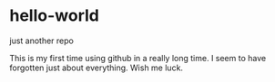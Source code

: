 # hello-world
just another repo

This is my first time using github in a really long time. I seem to have forgotten just about everything. Wish me luck. 
